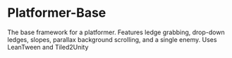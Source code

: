 # Platformer-Base
The base framework for a platformer. Features ledge grabbing, drop-down ledges, slopes, parallax background scrolling, and a single enemy.
Uses LeanTween and Tiled2Unity
